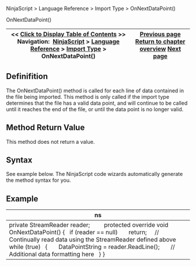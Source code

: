 ﻿
NinjaScript > Language Reference > Import Type > OnNextDataPoint()

OnNextDataPoint()

| << [Click to Display Table of Contents](onnextdatapoint.md) >> **Navigation:**     [NinjaScript](ninjascript.md) > [Language Reference](language_reference_wip.md) > [Import Type](import_type.md) > OnNextDataPoint() | [Previous page](onnextinstrument.md) [Return to chapter overview](import_type.md) [Next page](indicator.md) |
| --- | --- |
## Definifition
The OnNextDataPoint() method is called for each line of data contained in the file being imported. This method is only called if the import type determines that the file has a valid data point, and will continue to be called until it reaches the end of the file, or until the data point is no longer valid.
## 
## Method Return Value
This method does not return a value.
## 
## Syntax
See example below. The NinjaScript code wizards automatically generate the method syntax for you.
 
## Example

| ns |
| --- |
| private StreamReader reader;          protected override void OnNextDataPoint() {    if (reader == null)        return;      // Continually read data using the StreamReader defined above    while (true)    {        DataPointString = reader.ReadLine();        // Additional data formatting here    } } |
